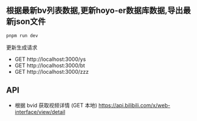 ## 根据最新bv列表数据,更新hoyo-er数据库数据,导出最新json文件

```
pnpm run dev
```

更新生成请求
- GET http://localhost:3000/ys
- GET http://localhost:3000/bt
- GET http://localhost:3000/zzz

## API
+ 根据 bvid 获取视频详情 (GET 本地)
https://api.bilibili.com/x/web-interface/view/detail
